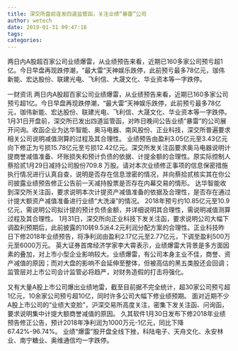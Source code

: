```yaml
---
title: 深交所盘前连发四道监管函，关注业绩“暴雷”公司
author: wetech
date: 2019-01-31 09:47:18
tags: 
categories: 
---
```

两日内A股超百家公司业绩爆雷，从业绩预告来看，近期已160多家公司预亏超1亿。今日早盘再现跌停潮，“最大雷”天神娱乐跌停，此前预亏最多78亿元，珈伟新能、宏达股份、联建光电、飞利信、大晟文化、华业资本等一字跌停。
<!-- more -->
一财资讯
两日内A股超百家公司业绩爆雷，从业绩预告来看，近期已160多家公司预亏超1亿。今日早盘再现跌停潮，“最大雷”天神娱乐跌停，此前预亏最多78亿元，珈伟新能、宏达股份、联建光电、飞利信、大晟文化、华业资本等一字跌停。
1月31日开盘前，深交所已发出四道监管函，对昨日晚间公告业绩“暴雷”的公司展开问询。收函企业为达华智能、奥马电器、南风股份、正业科技，深交所普遍要求相关公司说明减值测算的过程及其合理性。
业绩预告由盈利3.05亿元至3.43亿元向下修正为亏损15.78亿元至亏损12.42亿元。深交所发关注函要求奥马电器说明计提商誉减值准备、坏账损失和预计负债的依据、计提金额的合理性。原实际控制人蔡拾贰1月29日减持公司股份709.8 万股。请对本次业绩修正事项的信息保密措施执行情况进行认真自查，说明是否存在信息泄密的情况，并向蔡拾贰核实其在你公司披露业绩预告修正公告前一天减持股票是否存在内幕交易的情形。
达华智能收到深交所关注函，要求说明本次计提资产减值准备的依据及合理性，是否存在通过计提大额资产减值准备进行业绩“大洗澡”的情况。
2018年预亏约10.85亿元至10.9亿元，需说明公司拟计提的预计负债金额，并详细说明其合理性，需说明减值测算过程及其合理性。
1月31日，深交所向正业科技下发关注函，要求说明公司大幅下调盈利预期后，此前披露的10转9.5派4.2元利润分配方案的合理性。正业科技昨日下修2018年业绩预告，将净利润由盈利2.17亿元至2.77亿元，下调至盈利500万元至6000万元。
英大证券首席经济学家李大霄表示，业绩爆雷大背景是多方面因素的叠加，对上市小型企业影响较大。业绩爆雷，有公司本身主业不佳，商誉、资产减值的原因；而对大盘的影响不会延伸至整体，但被高估的黑五类股还会回调；监管层对上市公司会计监管必将趋严，对财务造假的打击将强化。
 
 
又有大量A股上市公司爆出业绩地雷，截至目前据不完全统计，超30家公司预亏超1亿元，10余家公司预亏超10亿，同时许多公司大幅下修业绩预期。
面对近期不少A股上市公司的“业绩大变脸”，沪深交易所高度关注，密集下发关注函、问询函，要求说明集中计提大额商誉减值的原因。
久其软件1月30日发布下修2018年业绩预告修正公告，预计2018年净利润为1000万元-1亿元，同比下降67.42%-96.74%。
业绩“爆雷”股开盘全线下挫，科陆电子、天舟文化、永安林业、南宁糖业、奥维通信均一字跌停。
